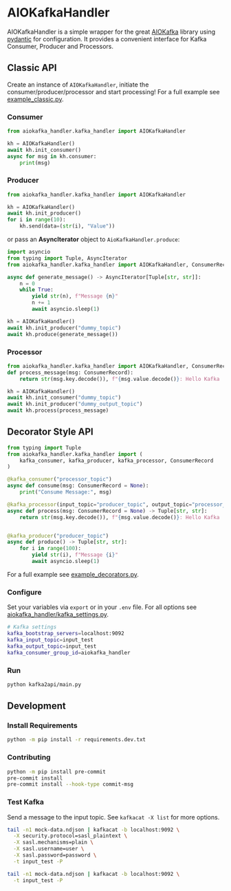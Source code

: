 # AIOKafkaHandler
AIOKafkaHandler is a simple wrapper for the great [AIOKafka](https://github.com/aio-libs/aiokafka) library using [pydantic](https://github.com/samuelcolvin/pydantic) for configuration.
It provides a convenient interface for Kafka Consumer, Producer and Processors.


## Classic API

Create an instance of `AIOKafkaHandler`, initiate the consumer/producer/processor and start processing!
For a full example see [example_classic.py](example_classic.py).

### Consumer
~~~python
from aiokafka_handler.kafka_handler import AIOKafkaHandler

kh = AIOKafkaHandler()
await kh.init_consumer()
async for msg in kh.consumer:
    print(msg)
~~~

### Producer

~~~python
from aiokafka_handler.kafka_handler import AIOKafkaHandler

kh = AIOKafkaHandler()
await kh.init_producer()
for i in range(10):
    kh.send(data=(str(i), "Value"))
~~~

or pass an __AsyncIterator__ object to `AioKafkaHandler.produce`:
~~~python
import asyncio
from typing import Tuple, AsyncIterator
from aiokafka_handler.kafka_handler import AIOKafkaHandler, ConsumerRecord

async def generate_message() -> AsyncIterator[Tuple[str, str]]:
    n = 0
    while True:
        yield str(n), f"Message {n}"
        n += 1
        await asyncio.sleep(1)

kh = AIOKafkaHandler()
await kh.init_producer("dummy_topic")
await kh.produce(generate_message())
~~~

### Processor
~~~python
from aiokafka_handler.kafka_handler import AIOKafkaHandler, ConsumerRecord
def process_message(msg: ConsumerRecord):
    return str(msg.key.decode()), f"{msg.value.decode()}: Hello Kafka :)"

kh = AIOKafkaHandler()
await kh.init_consumer("dummy_topic")
await kh.init_producer("dummy_output_topic")
await kh.process(process_message)
~~~


## Decorator Style API
~~~python
from typing import Tuple
from aiokafka_handler.kafka_handler import (
    kafka_consumer, kafka_producer, kafka_processor, ConsumerRecord
)

@kafka_consumer("processor_topic")
async def consume(msg: ConsumerRecord = None):
    print("Consume Message:", msg)

@kafka_processor(input_topic="producer_topic", output_topic="processor_topic")
async def process(msg: ConsumerRecord = None) -> Tuple[str, str]:
    return str(msg.key.decode()), f"{msg.value.decode()}: Hello Kafka :)"


@kafka_producer("producer_topic")
async def produce() -> Tuple[str, str]:
    for i in range(100):
        yield str(i), f"Message {i}"
        await asyncio.sleep(1)
~~~

For a full example see [example_decorators.py](example_decorators.py).

### Configure
Set your variables via `export` or in your `.env` file.
For all options see [aiokafka_handler/kafka_settings.py](aiokafka_handler/kafka_settings.py).

~~~bash
# Kafka settings
kafka_bootstrap_servers=localhost:9092
kafka_input_topic=input_test
kafka_output_topic=input_test
kafka_consumer_group_id=aiokafka_handler
~~~

### Run
~~~bash
python kafka2api/main.py
~~~

## Development
### Install Requirements
```sh
python -m pip install -r requirements.dev.txt
```


### Contributing
```sh
python -m pip install pre-commit
pre-commit install
pre-commit install --hook-type commit-msg
```


### Test Kafka

Send a message to the input topic. See `kafkacat -X list` for more options.

~~~bash
tail -n1 mock-data.ndjson | kafkacat -b localhost:9092 \
  -X security.protocol=sasl_plaintext \
  -X sasl.mechanisms=plain \
  -X sasl.username=user \
  -X sasl.password=password \
  -t input_test -P
~~~

~~~bash
tail -n1 mock-data.ndjson | kafkacat -b localhost:9092 \
  -t input_test -P
~~~
